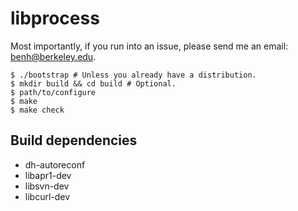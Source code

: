 # libprocess

Most importantly, if you run into an issue, please send me an email:
benh@berkeley.edu.

```
$ ./bootstrap # Unless you already have a distribution.
$ mkdir build && cd build # Optional.
$ path/to/configure
$ make
$ make check
```

## Build dependencies

  * dh-autoreconf
  * libapr1-dev
  * libsvn-dev
  * libcurl-dev

